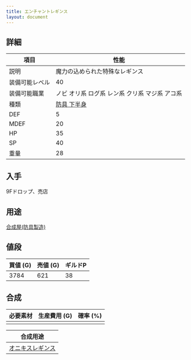 ```yaml
---
title: エンチャントレギンス
layout: document
---
```

## 詳細


|項目|性能|
|---|---|
|説明|魔力の込められた特殊なレギンス|
|装備可能レベル|40|
|装備可能職業|ノビ オリ系 ログ系 レン系 クリ系 マジ系 アコ系|
|種類|[防具 下半身](防具(下半身))|
|DEF|5|
|MDEF|20|
|HP|35|
|SP|40|
|重量|28|

## 入手

9Fドロップ、売店

## 用途

[合成屋(防具製造)](合成屋(防具製造))

## 値段


|買値 (G)|売値 (G)|ギルドP|
|---|---|---|
|3784|621|38|

## 合成


|必要素材|生産費用 (G)|確率 (%)|
|---|---|---|
||||


|合成用途|
|---|
|[オニキスレギンス](オニキスレギンス)|